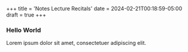 +++
title = 'Notes Lecture Recitals'
date = 2024-02-21T00:18:59-05:00
draft = true
+++

### Hello World

Lorem ipsum dolor sit amet, consectetuer adipiscing elit.